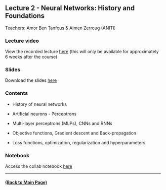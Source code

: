 ## Lecture 2 - Neural Networks: History and Foundations
Teachers: Amor Ben Tanfous & Aimen Zerroug (ANITI)

### Lecture video

View the recorded lecture [here](https://drive.google.com/file/d/1oykaczy7B_qcDTkx26V2euojdjOjUUOI/view?usp=sharing) (this will only be available for approximately 6 weeks after the course)

### Slides

Download the slides [here](https://raw.githubusercontent.com/rufinv/Intro2AI-advanced-class/gh-pages/Lecture2/Lecture%202%20Advanced.pdf)

### Contents

* History of neural networks 

* Artificial neurons - Perceptrons

* Multi-layer perceptrons (MLPs), CNNs and RNNs

* Objective functions, Gradient descent and Back-propagation

* Loss functions, optimization, regularization and hyperparameters

### Notebook
Access the collab notebook [here](https://colab.research.google.com/drive/1dAVeCDQLzHUTRx7P6pcQVShc8n7NYz14?usp=sharing)

---
#### [(Back to Main Page)](../index.md)
